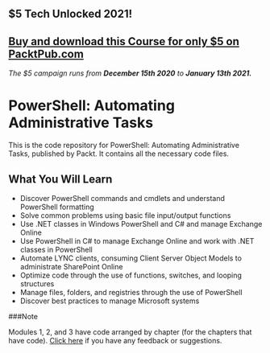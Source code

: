 ## $5 Tech Unlocked 2021!
[Buy and download this Course for only $5 on PacktPub.com](https://www.packtpub.com/product/powershell-automating-administrative-tasks/9781787123755)
-----
*The $5 campaign         runs from __December 15th 2020__ to __January 13th 2021.__*

# PowerShell: Automating Administrative Tasks

This is the code repository for PowerShell: Automating Administrative Tasks, published by Packt. It contains all the necessary code files.

## What You Will Learn

* Discover PowerShell commands and cmdlets and understand PowerShell formatting
* Solve common problems using basic file input/output functions
* Use .NET classes in Windows PowerShell and C# and manage Exchange Online
* Use PowerShell in C# to manage Exchange Online and work with .NET classes in PowerShell
* Automate LYNC clients, consuming Client Server Object Models to administrate SharePoint Online
* Optimize code through the use of functions, switches, and looping structures
* Manage files, folders, and registries through the use of PowerShell
* Discover best practices to manage Microsoft systems

###Note

Modules 1, 2, and 3 have code arranged by chapter (for the chapters that have code). [Click here](https://docs.google.com/forms/d/e/1FAIpQLSe5qwunkGf6PUvzPirPDtuy1Du5Rlzew23UBp2S-P3wB-GcwQ/viewform) if you have any feedback or suggestions.
